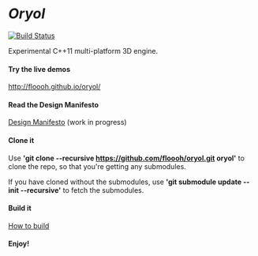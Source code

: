 # _Oryol_ #

[![Build Status](https://travis-ci.org/floooh/oryol.svg?branch=master)](https://travis-ci.org/floooh/oryol)

Experimental C++11 multi-platform 3D engine.

#### Try the live demos ####

http://floooh.github.io/oryol/

#### Read the Design Manifesto ####

[Design Manifesto](DESIGN-MANIFESTO.md) (work in progress)

#### Clone it ####

Use **'git clone --recursive https://github.com/floooh/oryol.git oryol'** to clone the repo, so that you're getting any submodules.

If you have cloned without the submodules, use **'git submodule update --init --recursive'** to fetch the submodules.

#### Build it ####

[How to build](BUILD.md)

#### Enjoy! ####

